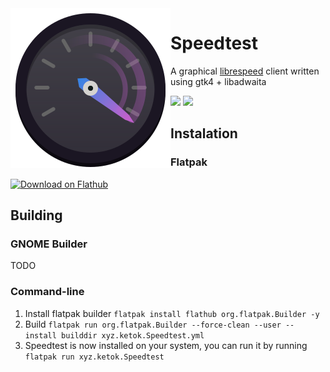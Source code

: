 <img src="data/icons/hicolor/scalable/apps/xyz.ketok.Speedtest.svg" align="left"/>

# Speedtest
A graphical [librespeed](https://librespeed.org) client written using gtk4 + libadwaita

<img src="https://gowno.ketok.xyz/screenshots/speedtest/1.png" width="802">
<img src="https://gowno.ketok.xyz/screenshots/speedtest/2.png" width="802">

## Instalation
### Flatpak
<a href='https://flathub.org/apps/xyz.ketok.Speedtest'><img width='200' alt='Download on Flathub' src='https://dl.flathub.org/assets/badges/flathub-badge-en.png'/></a>

## Building
### GNOME Builder
TODO

### Command-line
1. Install flatpak builder
`flatpak install flathub org.flatpak.Builder -y`
2. Build
`flatpak run org.flatpak.Builder --force-clean --user --install builddir xyz.ketok.Speedtest.yml`
3. Speedtest is now installed on your system, you can run it by running `flatpak run xyz.ketok.Speedtest`
